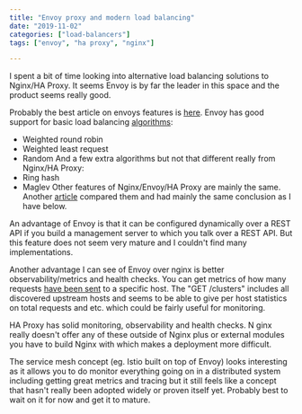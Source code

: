 ```yaml
---
title: "Envoy proxy and modern load balancing"
date: "2019-11-02"
categories: ["load-balancers"]
tags: ["envoy", "ha proxy", "nginx"]

---
```


I spent a bit of  time looking into alternative load balancing solutions to Nginx/HA Proxy. It seems Envoy is by far the leader in this space and the product seems really good.

Probably the best article on envoys features is [here](https://blog.envoyproxy.io/introduction-to-modern-network-load-balancing-and-proxying-a57f6ff80236). Envoy has good support for basic load balancing [algorithms](https://www.envoyproxy.io/docs/envoy/latest/intro/arch_overview/upstream/load_balancing/load_balancers): 
-  Weighted round robin 
- Weighted least request 
- Random 
And a few extra algorithms but not that different really from Nginx/HA Proxy: 
- Ring hash 
- Maglev 
Other features of Nginx/Envoy/HA Proxy are mainly the same. 
Another [article](https://blog.getambassador.io/envoy-vs-nginx-vs-haproxy-why-the-open-source-ambassador-api-gateway-chose-envoy-23826aed79ef) compared them and had mainly the same conclusion as I have below.

An advantage of Envoy is that it can be configured dynamically over a REST API if you build a management server to which you talk over a REST API. But this feature does not seem very mature and I couldn't find many implementations.

Another advantage I can see of Envoy over nginx is better observability/metrics and health checks. You can get metrics of how many requests [have been sent](https://www.envoyproxy.io/docs/envoy/latest/operations/admin) to a specific host. The "GET /clusters" includes all discovered upstream hosts and seems to be able to give per host statistics on total requests and etc. which could be fairly useful for monitoring.

HA Proxy has solid monitoring, observability and health checks. N
ginx really doesn't offer any of these outside of Nginx plus or external modules you have to build Nginx with which makes a deployment more difficult.

The service mesh concept (eg. Istio built on top of Envoy) looks interesting as it allows you to do monitor everything going on in a distributed system including getting great metrics and tracing but it still feels like a concept that hasn't really been adopted widely or proven itself yet. Probably best to wait on it for now and get it to mature.
